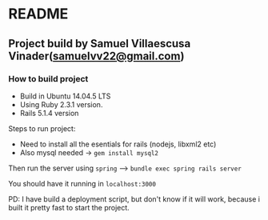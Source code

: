 # README

## Project build by Samuel Villaescusa Vinader(samuelvv22@gmail.com)

### How to build project

 - Build in Ubuntu 14.04.5 LTS
 - Using Ruby 2.3.1 version.
 - Rails 5.1.4 version

 Steps to run project:
  - Need to install all the esentials for rails (nodejs, libxml2 etc)
  - Also mysql needed -> `gem install mysql2`

Then run the server using `spring` --> `bundle exec spring rails server`

You should have it running in `localhost:3000`

PD: I have build a deployment script, but don't know if it will work, because
    i built it pretty fast to start the project.


